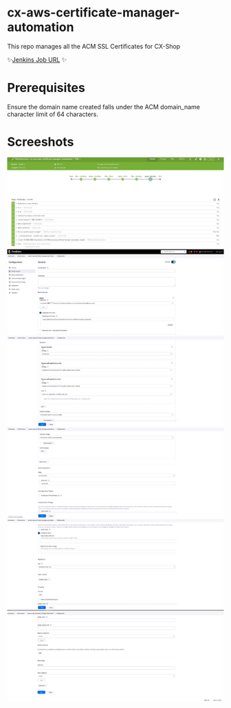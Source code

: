 # cx-aws-certificate-manager-automation

This repo manages all the ACM SSL Certificates for CX-Shop 

✨[Jenkins Job URL](http://jenkins.net/job/Infrastructure/job/cx-acm-aws-certificate-manager-automation/) ✨


# Prerequisites
Ensure the domain name created falls under the ACM domain_name character limit of 64 characters.

# Screeshots

![Sample-Pipeline.png](images/Sample-Pipeline.png)
![Sample-Pipeline.png](images/Sample-Pipeline-config-1.png)
![Sample-Pipeline.png](images/Sample-Pipeline-config-2.png)
![Sample-Pipeline.png](images/Sample-Pipeline-config-3.png)
![Sample-Pipeline.png](images/Sample-Pipeline-config-4.png)
![Sample-Pipeline.png](images/Sample-Pipeline-config-5.png)